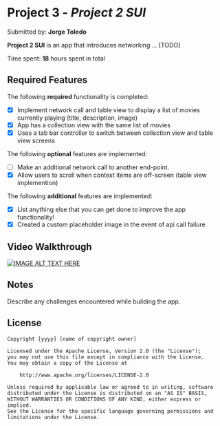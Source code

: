 # Project 3 - *Project 2 SUI*

Submitted by: **Jorge Toledo**

**Project 2 SUI** is an app that introduces networking ... [TODO] 

Time spent: **18** hours spent in total

## Required Features

The following **required** functionality is completed:

- [x] Implement network call and table view to display a list of movies currently playing (title, description, image)
- [x] App has a collection view with the same list of movies
- [x] Uses a tab bar controller to switch between collection view and table view screens
 
The following **optional** features are implemented:

- [ ] Make an additional network call to another end-point.	
- [x] Allow users to scroll when context items are off-screen (table view implemention)

The following **additional** features are implemented:

- [x] List anything else that you can get done to improve the app functionality!
- [x] Created a custom placeholder image in the event of api call failure

## Video Walkthrough

[![IMAGE ALT TEXT HERE](https://img.youtube.com/vi/O6V0nz_IPuM/0.jpg)](https://www.youtube.com/watch?v=O6V0nz_IPuM)

## Notes

Describe any challenges encountered while building the app.

## License

    Copyright [yyyy] [name of copyright owner]

    Licensed under the Apache License, Version 2.0 (the "License");
    you may not use this file except in compliance with the License.
    You may obtain a copy of the License at

        http://www.apache.org/licenses/LICENSE-2.0

    Unless required by applicable law or agreed to in writing, software
    distributed under the License is distributed on an "AS IS" BASIS,
    WITHOUT WARRANTIES OR CONDITIONS OF ANY KIND, either express or implied.
    See the License for the specific language governing permissions and
    limitations under the License.

